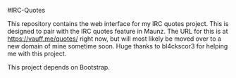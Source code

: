 #IRC-Quotes

This repository contains the web interface for my IRC quotes project. This is designed to pair with the IRC quotes feature in Maunz. The URL for this is at https://vauff.me/quotes/ right now, but will most likely be moved over to a new domain of mine sometime soon. Huge thanks to bl4ckscor3 for helping me with this project.

This project depends on Bootstrap.
